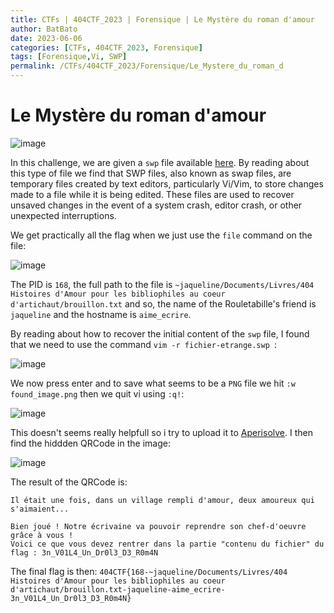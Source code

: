 ```yaml
---
title: CTFs | 404CTF_2023 | Forensique | Le Mystère du roman d'amour 
author: BatBato
date: 2023-06-06
categories: [CTFs, 404CTF_2023, Forensique]
tags: [Forensique,Vi, SWP]
permalink: /CTFs/404CTF_2023/Forensique/Le_Mystere_du_roman_d
---
```


# Le Mystère du roman d'amour 

![image](https://github.com/Nouman404/nouman404.github.io/assets/73934639/a9a8ff32-6271-40a1-a159-19b1e18ca58e)


In this challenge, we are given a `swp` file available [here](https://github.com/Nouman404/nouman404.github.io/blob/main/_posts/CTFs/404CTF_2023/Forensique/fichier-etrange.swp). By reading about this type of file we find that SWP files, also known as swap files, are temporary files created by text editors, particularly Vi/Vim, to store changes made to a file while it is being edited. These files are used to recover unsaved changes in the event of a system crash, editor crash, or other unexpected interruptions.

We get practically all the flag when we just use the `file` command on the file:

![image](https://github.com/Nouman404/nouman404.github.io/assets/73934639/a1daf05e-3fdd-4e08-a52f-8b295d89995c)

The PID is `168`, the full path to the file is `~jaqueline/Documents/Livres/404 Histoires d'Amour pour les bibliophiles au coeur d'artichaut/brouillon.txt` and so, the name of the Rouletabille's friend is `jaqueline` and the hostname is `aime_ecrire`.

By reading about how to recover the initial content of the `swp` file, I found that we need to use the command `vim -r fichier-etrange.swp `:

![image](https://github.com/Nouman404/nouman404.github.io/assets/73934639/9cd88d4c-33ba-4b7d-8f44-355e91983c8a)

We now press enter and to save what seems to be a `PNG` file we hit `:w found_image.png` then we quit vi using `:q!`:

![image](https://github.com/Nouman404/nouman404.github.io/assets/73934639/f62c5bd3-10c4-4e42-9caf-7395ccdc0b42)

This doesn't seems really helpfull so i try to upload it to [Aperisolve](https://aperisolve.fr/). I then find the hiddden QRCode in the image:

![image](https://github.com/Nouman404/nouman404.github.io/assets/73934639/60e8edb2-7e6a-4a78-9b37-65ab94e40f70)


The result of the QRCode is:
```
Il était une fois, dans un village rempli d'amour, deux amoureux qui s'aimaient...

Bien joué ! Notre écrivaine va pouvoir reprendre son chef-d'oeuvre grâce à vous !
Voici ce que vous devez rentrer dans la partie "contenu du fichier" du flag : 3n_V01L4_Un_Dr0l3_D3_R0m4N
```
The final flag is then: `404CTF{168-~jaqueline/Documents/Livres/404 Histoires d'Amour pour les bibliophiles au coeur d'artichaut/brouillon.txt-jaqueline-aime_ecrire-3n_V01L4_Un_Dr0l3_D3_R0m4N}`
